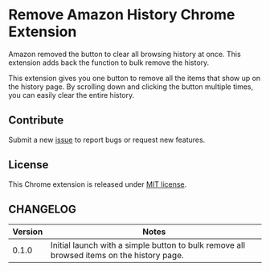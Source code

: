 # Remove Amazon History Chrome Extension

Amazon removed the button to clear all browsing history at once. This extension adds back the function to bulk remove the history.

This extension gives you one button to remove all the items that show up on the history page. By scrolling down and clicking the button multiple times, you can easily clear the entire history.

## Contribute
Submit a new [issue](https://github.com/tuliren/chrome-remove-amazon-history/issues/new) to report bugs or request new features.

## License
This Chrome extension is released under [MIT license](LICENSE).

## CHANGELOG

| Version | Notes |
| --- | --- |
| 0.1.0 | Initial launch with a simple button to bulk remove all browsed items on the history page. |
